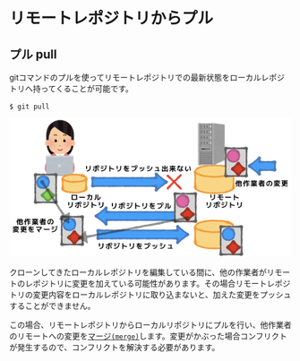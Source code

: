 # リモートレポジトリからプル

## プル pull
gitコマンドのプルを使ってリモートレポジトリでの最新状態をローカルレポジトリへ持ってくることが可能です。

```
$ git pull
```

![pull](img/git-pull.png)

クローンしてきたローカルレポジトリを編集している間に、他の作業者がリモートのレポジトリに変更を加えている可能性があります。その場合リモートレポジトリの変更内容をローカルレポジトリに取り込まないと、加えた変更をプッシュすることができません。

この場合、リモートレポジトリからローカルリポジトリにプルを行い、他作業者のリモートへの変更を[マージ`(merge)`]()します。変更がかぶった場合コンフリクトが発生するので、コンフリクトを解決する必要があります。


